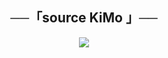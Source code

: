<h2 align="center">
    ──「source KiMo 」──
</h2>

<p align="center">
  <img src="https://telegra.ph/file/e7bb54b34faadd2c9b199.jpg">
</p>


